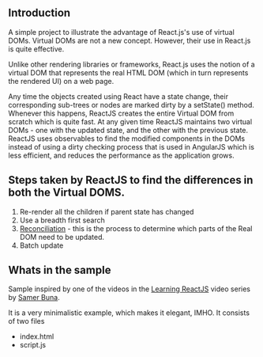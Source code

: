 ## Introduction

A simple project to illustrate the advantage of React.js's use of virtual DOMs. Virtual DOMs are not a new concept. However, their use in React.js is quite effective.

Unlike other rendering libraries or frameworks, React.js uses the notion of a virtual DOM that represents the real HTML DOM (which in turn represents the rendered UI) on a web page.

Any time the objects created using React have a state change, their corresponding sub-trees or nodes are marked dirty by a setState() method. Whenever this happens, ReactJS creates the entire Virtual DOM from scratch which is quite fast. At any given time ReactJS maintains two virtual DOMs - one with the updated state, and the other with the previous state. ReactJS uses observables to find the modified components in the DOMs instead of using a dirty checking process that is used in AngularJS which is less efficient, and reduces the performance as the application grows.

## Steps taken by ReactJS to find the differences in both the Virtual DOMS.

1. Re-render all the children if parent state has changed
2. Use a breadth first search
3. [Reconciliation](https://reactjs.org/docs/reconciliation.html) - this is the process to determine which parts of the Real DOM need to be updated.
4. Batch update

## Whats in the sample

Sample inspired by one of the videos in the [Learning ReactJS](https://learning.oreilly.com/videos/learning-reactjs/9781785887079) video series by [Samer Buna](https://medium.com/@samerbuna).

It is a very minimalistic example, which makes it elegant, IMHO. It consists of two files

- index.html
- script.js
